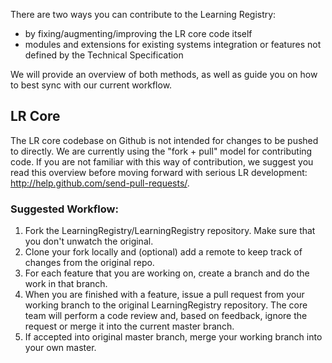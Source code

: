 There are two ways you can contribute to the Learning Registry:

* by fixing/augmenting/improving the LR core code itself 
* modules and extensions for existing systems integration or features not defined by the Technical Specification

We will provide an overview of both methods, as well as guide you on how to best sync with our current workflow.

## LR Core

The LR core codebase on Github is not intended for changes to be pushed to directly. We are currently using the "fork + pull" model for contributing code. If you are not familiar with this way of contribution, we suggest you read this overview before moving forward with serious LR development: http://help.github.com/send-pull-requests/.

### Suggested Workflow:
1. Fork the LearningRegistry/LearningRegistry repository. Make sure that you don't unwatch the original.
2. Clone your fork locally and (optional) add a remote to keep track of changes from the original repo. 
3. For each feature that you are working on, create a branch and do the work in that branch.
4. When you are finished with a feature, issue a pull request from your working branch to the original LearningRegistry repository. The core team will perform a code review and, based on feedback, ignore the request or merge it into the current master branch.
5. If accepted into original master branch, merge your working branch into your own master.

